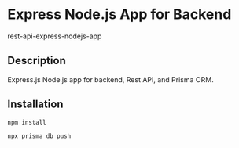 # Express Node.js App for Backend
rest-api-express-nodejs-app


## Description
Express.js Node.js app for backend, Rest API, and Prisma ORM.

## Installation

```
npm install

npx prisma db push
```